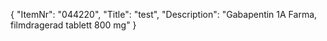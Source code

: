{
  "ItemNr": "044220",
  "Title": "test",
  "Description": "Gabapentin 1A Farma, filmdragerad tablett 800 mg"
}